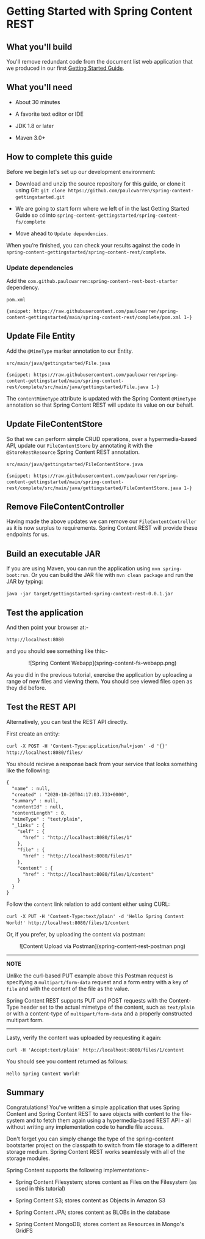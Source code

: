 # Getting Started with Spring Content REST

## What you'll build

You'll remove redundant code from the document list web application that
we produced in our first [Getting Started Guide](spring-content-fs-docs.md).

## What you'll need

- About 30 minutes

- A favorite text editor or IDE

- JDK 1.8 or later

- Maven 3.0+

## How to complete this guide

Before we begin let's set up our development environment:

- Download and unzip the source repository for this guide, or clone it
using Git: `git clone https://github.com/paulcwarren/spring-content-gettingstarted.git`

- We are going to start form where we left of in the last Getting Started
Guide so `cd` into `spring-content-gettingstarted/spring-content-fs/complete`

- Move ahead to `Update dependencies`.

When you’re finished, you can check your results against the code in
`spring-content-gettingstarted/spring-content-rest/complete`.

### Update dependencies

Add the `com.github.paulcwarren:spring-content-rest-boot-starter` dependency.

`pom.xml`

```
{snippet: https://raw.githubusercontent.com/paulcwarren/spring-content-gettingstarted/main/spring-content-rest/complete/pom.xml 1-}
```

## Update File Entity

Add the `@MimeType` marker annotation to our Entity.

`src/main/java/gettingstarted/File.java`

```
{snippet: https://raw.githubusercontent.com/paulcwarren/spring-content-gettingstarted/main/spring-content-rest/complete/src/main/java/gettingstarted/File.java 1-}
```

The `contentMimeType` attribute is updated with the Spring Content  `@MimeType`
annotation so that Spring Content REST will update its value on our behalf.

## Update FileContentStore

So that we can perform simple CRUD operations, over a hypermedia-based
API, update our `FileContentStore` by annotating it with the
`@StoreRestResource` Spring Content REST annotation.

`src/main/java/gettingstarted/FileContentStore.java`

```
{snippet: https://raw.githubusercontent.com/paulcwarren/spring-content-gettingstarted/main/spring-content-rest/complete/src/main/java/gettingstarted/FileContentStore.java 1-}
```

## Remove FileContentController

Having made the above updates we can remove our `FileContentController`
as it is now surplus to requirements.   Spring Content REST will provide
these endpoints for us.

## Build an executable JAR

If you are using Maven, you can run the application using `mvn spring-boot:run`.
Or you can build the JAR file with `mvn clean package` and run the JAR
by typing:

`java -jar target/gettingstarted-spring-content-rest-0.0.1.jar`

## Test the application

And then point your browser at:-

`http://localhost:8080`

and you should see something like this:-

<center>![Spring Content Webapp](spring-content-fs-webapp.png)</center>

As you did in the previous tutorial, exercise the application by uploading
a range of new files and viewing them.  You should see viewed files open
as they did before.

## Test the REST API

Alternatively, you can test the REST API directly.

First create an entity:

`curl -X POST -H 'Content-Type:application/hal+json' -d '{}' http://localhost:8080/files/`

You should recieve a response back from your service that looks something like the following:

```
{
  "name" : null,
  "created" : "2020-10-20T04:17:03.733+0000",
  "summary" : null,
  "contentId" : null,
  "contentLength" : 0,
  "mimeType" : "text/plain",
  "_links" : {
    "self" : {
      "href" : "http://localhost:8080/files/1"
    },
    "file" : {
      "href" : "http://localhost:8080/files/1"
    },
    "content" : {
      "href" : "http://localhost:8080/files/1/content"
    }
  }
}
``` 

Follow the `content` link relation to add content either using CURL:

`curl -X PUT -H 'Content-Type:text/plain' -d 'Hello Spring Content World!' http://localhost:8080/files/1/content` 

Or, if you prefer, by uploading the content via postman:

<center>![Content Upload via Postman](spring-content-rest-postman.png)</center>

---
**NOTE**

Unlike the curl-based PUT example above this Postman request is specifying a `multipart/form-data` request and a form entry with a key of `file` and with the content of the file as the value.

Spring Content REST supports PUT and POST requests with the Content-Type header set to the actual mimetype of the content, such as `text/plain` or with a content-type of `multipart/form-data` and a properly constructed multipart form. 

---

Lasty, verify the content was uploaded by requesting it again:

`curl -H 'Accept:text/plain' http://localhost:8080/files/1/content`

You should see you content returned as follows:

`Hello Spring Content World!`

## Summary

Congratulations!  You've written a simple application that uses Spring
Content and Spring Content REST to save objects with content to the
file-system and to fetch them again using a hypermedia-based REST API -
all without writing any implementation code to handle file access.

Don't forget you can simply change the type of the spring-content bootstarter
project on the classpath to switch from file storage to a different
storage medium.  Spring Content REST works seamlessly with all of the storage modules.

Spring Content supports the following implementations:-

- Spring Content Filesystem; stores content as Files on the Filesystem
(as used in this tutorial)

- Spring Content S3; stores content as Objects in Amazon S3

- Spring Content JPA; stores content as BLOBs in the database

- Spring Content MongoDB; stores content as Resources in Mongo's GridFS
